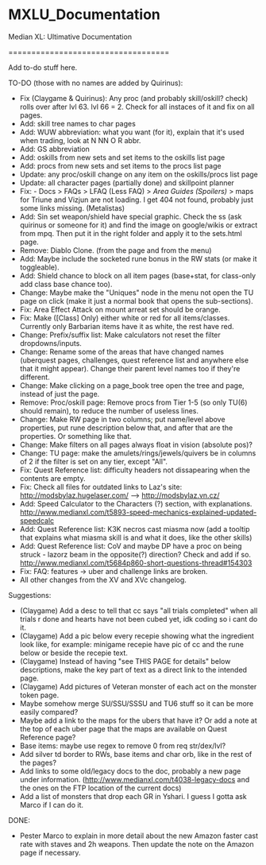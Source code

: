 # MXLU_Documentation
Median XL: Ultimative Documentation

===================================

Add to-do stuff here.

TO-DO (those with no names are added by Quirinus):
- Fix (Claygame & Quirinus): Any proc (and probably skill/oskill? check) rolls over after lvl 63. lvl 66 = 2. Check for all instaces of it and fix on all pages.
- Add: skill tree names to char pages
- Add: WUW abbreviation: what you want (for it), explain that it's used when trading, look at N NN O R abbr.
- Add: GS abbreviation
- Add: oskills from new sets and set items to the oskills list page
- Add: procs from new sets and set items to the procs list page
- Update: any proc/oskill change on any item on the oskills/procs list page
- Update: all character pages (partially done) and skillpoint planner
- Fix: - Docs > FAQs > LFAQ (Less FAQ) > *Area Guides (Spoilers)* > maps for Triune and Vizjun are not loading. I get 404 not found, probably just some links missing. (Metalistas)
- Add: Sin set weapon/shield have special graphic. Check the ss (ask quirinus or someone for it) and find the image on google/wikis or extract from mpq. Then put it in the right folder and apply it to the sets.html page.
- Remove: Diablo Clone. (from the page and from the menu)
- Add: Maybe include the socketed rune bonus in the RW stats (or make it toggleable).
- Add: Shield chance to block on all item pages (base+stat, for class-only add class base chance too).
- Change: Maybe make the "Uniques" node in the menu not open the TU page on click (make it just a normal book that opens the sub-sections).
- Fix: Area Effect Attack on mount arreat set should be orange.
- Fix: Make ([Class] Only) either white or red for all items/classes. Currently only Barbarian items have it as white, the rest have red.
- Change: Prefix/suffix list: Make calculators not reset the filter dropdowns/inputs.
- Change: Rename some of the areas that have changed names (uberquest pages, challenges, quest reference list and anywhere else that it might appear). Change their parent level names too if they're different.
- Change: Make clicking on a page_book tree open the tree and page, instead of just the page.
- Remove: Proc/oskill page: Remove procs from Tier 1-5 (so only TU(6) should remain), to reduce the number of useless lines.
- Change: Make RW page in two columns; put name/level above properties, put rune description below that, and after that are the properties. Or something like that.
- Change: Make filters on all pages always float in vision (absolute pos)?
- Change: TU page: make the amulets/rings/jewels/quivers be in columns of 2 if the filter is set on any tier, except "All".
- Fix: Quest Reference list: difficulty headers not dissapearing when the contents are empty.
- Fix: Check all files for outdated links to Laz's site: http://modsbylaz.hugelaser.com/ --> http://modsbylaz.vn.cz/
- Add: Speed Calculator to the Characters (?) section, with explanations. http://www.medianxl.com/t5893-speed-mechanics-explained-updated-speedcalc
- Add: Quest Reference list: K3K necros cast miasma now (add a tooltip that explains what miasma skill is and what it does, like the other skills)
- Add: Quest Reference list: CoV and maybe DP have a proc on being struck - lazorz beam in the opposite(?) direction? Check and add if so. http://www.medianxl.com/t5684p860-short-questions-thread#154303
- Fix: FAQ: features -> uber and challenge links are broken.
- All other changes from the XV and XVc changelog. 


Suggestions:
- (Claygame) Add a desc to tell that cc says "all trials completed" when all trials r done and hearts have not been cubed yet, idk coding so i cant do it.
- (Claygame) Add a pic below every recepie showing what the ingredient look like, for example: minigame recepie have pic of cc and the rune below or beside the recepie text.
- (Claygame) Instead of having "see THIS PAGE for details" below descriptions, make the key part of text as a direct link to the intended page.
- (Claygame) Add pictures of Veteran monster of each act on the monster token page.
- Maybe somehow merge SU/SSU/SSSU and TU6 stuff so it can be more easily compared?
- Maybe add a link to the maps for the ubers that have it? Or add a note at the top of each uber page that the maps are available on Quest Reference page?
- Base items: maybe use regex to remove 0 from req str/dex/lvl?
- Add silver td border to RWs, base items and char orb, like in the rest of the pages?
- Add links to some old/legacy docs to the doc, probably a new page under information. (http://www.medianxl.com/t4038-legacy-docs and the ones on the FTP location of the current docs)
- Add a list of monsters that drop each GR in Yshari. I guess I gotta ask Marco if I can do it.

DONE:
- Pester Marco to explain in more detail about the new Amazon faster cast rate with staves and 2h weapons. Then update the note on the Amazon page if necessary.


